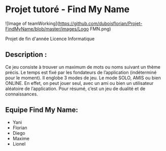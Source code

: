 # Projet tutoré - Find My Name

![Image of teamWorking](https://github.com/duboisflorian/Projet-FindMyName/blob/master/images/Logo FMN.png)

Projet de fin d'année Licence Informatique
## Description :
 
Ce jeu consiste à trouver un maximum de mots ou noms suivant un thème précis. Le temps est fixé par les fondateurs de l’application (indéterminé pour le moment). Il englobe 3 modes de jeu. Le mode SOLO, AMIS ou bien ONLINE. En effet, on peut jouer seul, avec un ami ou bien un utilisateur aléatoire de l’application. Pour résumé, c’est un jeu de dualité et de connaissances.
 
## Equipe Find My Name:
- Yani
- Florian
- Diego
- Maxime
- Lionel
